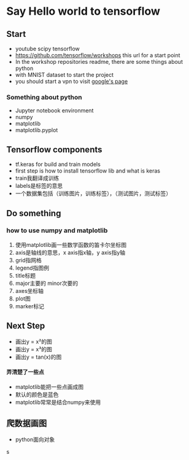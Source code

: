 # Say Hello world to tensorflow

## Start

- youtube scipy tensorflow 
- https://github.com/tensorflow/workshops this url for a start point
- In the workshop repositories readme, there are some things about python
- with MNIST dataset to start the project
- you should start a vpn to visit  [google's page](https://colab.research.google.com/github/tensorflow/models/blob/master/samples/core/tutorials/keras/basic_classification.ipynb)

### Something about python

- Jupyter notebook environment
- numpy
- matplotlib
- matplotlib.pyplot

## Tensorflow components

- tf.keras for build and train models
- first step is how to install tensorflow lib and what is keras
- train我翻译成训练
- labels是标签的意思
- 一个数据集包括（训练图片，训练标签），（测试图片，测试标签）

## Do something

### how to use numpy and matplotlib

1. 使用matplotlib画一些数学函数的笛卡尔坐标图
2. axis是轴线的意思，x axis指x轴，y axis指y轴
3. grid指网格
4. legend指图例
5. title标题
6. major主要的 minor次要的
7. axes坐标轴
8. plot图
9. marker标记

## Next Step

- 画出y = x²的图
- 画出y = x³的图
- 画出y = tan(x)的图

#### 弄清楚了一些点

- matplotlib能把一些点画成图
- 默认的颜色是蓝色
- matplotlib常常是结合numpy来使用

## 爬数据画图

- python面向对象

s
